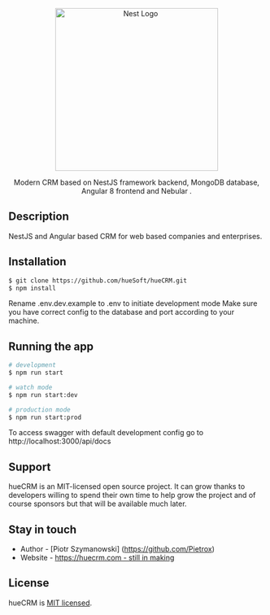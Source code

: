 <p align="center">
  <a href="http://huecrm.com/" target="blank"><img src="https://i.postimg.cc/nVdnWHrT/hueCRM.png" width="320" alt="Nest Logo" /></a>
</p>
  <p align="center">Modern CRM based on NestJS framework backend, MongoDB database, Angular 8 frontend and Nebular </a>.</p>
    <p align="center">


## Description

NestJS and Angular based CRM for web based companies and enterprises.

## Installation

```bash
$ git clone https://github.com/hueSoft/hueCRM.git
$ npm install
```

Rename .env.dev.example to .env to initiate development mode
Make sure you have correct config to the database and port according to your machine.

## Running the app

```bash
# development
$ npm run start

# watch mode
$ npm run start:dev

# production mode
$ npm run start:prod
```
To access swagger with default development config go to http://localhost:3000/api/docs

## Support

hueCRM is an MIT-licensed open source project. It can grow thanks to developers willing to spend their own time to help grow the project and of course sponsors but that will be available much later.

## Stay in touch

- Author - [Piotr Szymanowski] (https://github.com/Pietrox)
- Website - [https://huecrm.com - still in making](https://huecrm.com/)

## License

  hueCRM is [MIT licensed](LICENSE).
